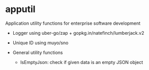 # apputil

Application utility functions for enterprise software development

- Logger using uber-go/zap + gopkg.in/natefinch/lumberjack.v2

- Unique ID using muyo/sno

- General utility functions
  - IsEmptyJson: check if given data is an empty JSON object
